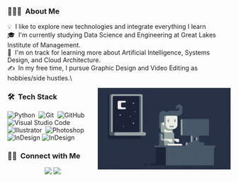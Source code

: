 <!-- ## 👋 &nbsp;Hey there! I'm Shibi -->

### 👨🏻‍💻 &nbsp;About Me

💡 &nbsp;I like to explore new technologies and integrate everything I learn\
🎓 &nbsp;I'm currently studying Data Science and Engineering at Great Lakes Institute of Management.\
🌱 &nbsp;I'm on track for learning more about Artificial Intelligence, Systems Design, and Cloud Architecture.\
✍️ &nbsp;In my free time, I pursue Graphic Design and Video Editing as hobbies/side hustles.\

<img alt="Night Coding" src="https://raw.githubusercontent.com/AVS1508/AVS1508/master/assets/Night-Coding.gif" align="right"/>

### 🛠 &nbsp;Tech Stack

![Python](https://img.shields.io/badge/-Python-05122A?style=flat&logo=python)&nbsp;
![Git](https://img.shields.io/badge/-Git-05122A?style=flat&logo=git)&nbsp;
![GitHub](https://img.shields.io/badge/-GitHub-05122A?style=flat&logo=github)&nbsp;
![Visual Studio Code](https://img.shields.io/badge/-Visual%20Studio%20Code-05122A?style=flat&logo=visual-studio-code&logoColor=007ACC)&nbsp;
![Illustrator](https://img.shields.io/badge/-Illustrator-05122A?style=flat&logo=adobe-illustrator)&nbsp;
![Photoshop](https://img.shields.io/badge/-Photoshop-05122A?style=flat&logo=adobe-photoshop)&nbsp;
![InDesign](https://img.shields.io/badge/-AfterEffects-05122A?style=flat&logo=adobe-aftereffects)
![InDesign](https://img.shields.io/badge/-InDesign-05122A?style=flat&logo=adobe-indesign)


### 🤝🏻 &nbsp;Connect with Me

<p align="center">
<a href="https://shibikannan.pb.design/"><img src="https://img.shields.io/badge/-shibikannan.pb.design-3423A6?style=flat&logo=Google-Chrome&logoColor=white"/></a>
<a href="https://www.linkedin.com/in/shibikannan-tm-a79493155"><img src="https://img.shields.io/badge/-Shibikannan-0077B5?style=flat&logo=Linkedin&logoColor=white"/></a>
